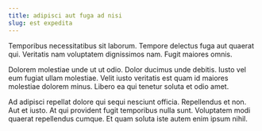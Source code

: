```yaml
---
title: adipisci aut fuga ad nisi
slug: est expedita
---
```


Temporibus necessitatibus sit laborum. Tempore delectus fuga aut quaerat qui. Veritatis nam voluptatem dignissimos nam. Fugit maiores omnis.

Dolorem molestiae unde ut ut odio. Dolor ducimus unde debitis. Iusto vel eum fugiat ullam molestiae. Velit iusto veritatis est quam id maiores molestiae dolorem minus. Libero ea qui tenetur soluta et odio amet.

Ad adipisci repellat dolore qui sequi nesciunt officia. Repellendus et non. Aut et iusto. At qui provident fugit temporibus nulla sunt. Voluptatem modi quaerat repellendus cumque. Et quam soluta iste autem enim ipsum nihil.
